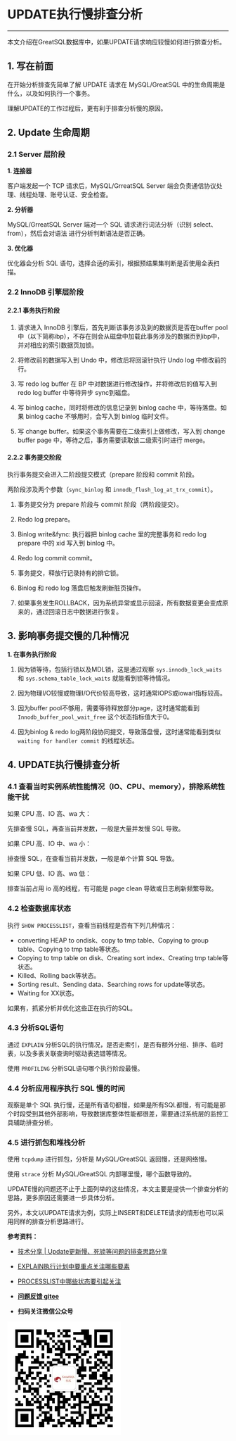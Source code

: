 # UPDATE执行慢排查分析
---

本文介绍在GreatSQL数据库中，如果UPDATE请求响应较慢如何进行排查分析。

## 1. 写在前面

在开始分析排查先简单了解 UPDATE 请求在 MySQL/GreatSQL 中的生命周期是什么，以及如何执行一个事务。

理解UPDATE的工作过程后，更有利于排查分析慢的原因。

## 2. Update 生命周期

### 2.1 Server 层阶段

**1. 连接器**

客户端发起一个 TCP 请求后，MySQL/GrreatSQL Server 端会负责通信协议处理、线程处理、账号认证、安全检查。

**2. 分析器**

MySQL/GrreatSQL Server 端对一个 SQL 请求进行词法分析（识别 select、from），然后会对语法 进行分析判断语法是否正确。

**3. 优化器**

优化器会分析 SQL 语句，选择合适的索引，根据预结果集判断是否使用全表扫描。

### 2.2 InnoDB 引擎层阶段

#### 2.2.1 事务执行阶段

1. 请求进入 InnoDB 引擎后，首先判断该事务涉及到的数据页是否在buffer pool中（以下简称ibp），不存在则会从磁盘中加载此事务涉及的数据页到ibp中，并对相应的索引数据页加锁。

2. 将修改前的数据写入到 Undo 中，修改后将回滚针执行 Undo log 中修改前的行。

3. 写 redo log buffer 在 BP 中对数据进行修改操作，并将修改后的值写入到 redo log buffer 中等待异步 sync到磁盘。

4. 写 binlog cache，同时将修改的信息记录到 binlog cache 中，等待落盘。如果 binlog cache 不够用时，会写入到 binlog 临时文件。

5. 写 change buffer。如果这个事务需要在二级索引上做修改，写入到 change buffer page 中，等待之后，事务需要读取该二级索引时进行 merge。

#### 2.2.2 事务提交阶段

执行事务提交会进入二阶段提交模式（prepare 阶段和 commit 阶段。

两阶段涉及两个参数（`sync_binlog` 和 `innodb_flush_log_at_trx_commit`）。

1. 事务提交分为 prepare 阶段与 commit 阶段（两阶段提交）。

2. Redo log prepare。

3. Binlog write&fync: 执行器把 binlog cache 里的完整事务和 redo log prepare 中的 xid 写入到 binlog 中。

4. Redo log commit commit。

5. 事务提交，释放行记录持有的排它锁。

6. Binlog 和 redo log 落盘后触发刷新脏页操作。

7. 如果事务发生ROLLBACK，因为系统异常或显示回滚，所有数据变更会变成原来的，通过回滚日志中数据进行恢复。

## 3. 影响事务提交慢的几种情况

**1. 在事务执行阶段**

1. 因为锁等待，包括行锁以及MDL锁，这是通过观察 `sys.innodb_lock_waits` 和 `sys.schema_table_lock_waits` 就能看到锁等待情况。

1. 因为物理I/O较慢或物理I/O代价较高导致，这时通常IOPS或iowait指标较高。

1. 因为buffer pool不够用，需要等待释放部分page，这时通常能看到 `Innodb_buffer_pool_wait_free` 这个状态指标值大于0。

1. 因为binlog & redo log两阶段协同提交，导致落盘慢，这时通常能看到类似 `waiting for handler commit` 的线程状态。

## 4. UPDATE执行慢排查分析

### 4.1 查看当时实例系统性能情况（IO、CPU、memory），排除系统性能干扰

如果 CPU 高、IO 高、wa 大：

先排查慢 SQL，再查当前并发数，一般是大量并发慢 SQL 导致。

如果 CPU 高、IO 中、wa 小：

排查慢 SQL，在查看当前并发数，一般是单个计算 SQL 导致。

如果 CPU 低、IO 高、wa 低：

排查当前占用 io 高的线程，有可能是 page clean 导致或日志刷新频繁导致。

### 4.2 检查数据库状态

执行 `SHOW PROCESSLIST`，查看当前线程是否有下列几种情况：
- converting HEAP to ondisk、copy to tmp table、Copying to group table、Copying to tmp table等状态。
- Copying to tmp table on disk、Creating sort index、Creating tmp table等状态。
- Killed、Rolling back等状态。
- Sorting result、Sending data、Searching rows for update等状态。
- Waiting for XX状态。

如果有，抓紧分析并优化这些正在执行的SQL。

### 4.3 分析SQL语句

通过 `EXPLAIN` 分析SQL的执行情况，是否走索引，是否有额外分组、排序、临时表，以及多表关联查询时驱动表选错等情况。

使用 `PROFILING` 分析SQL语句哪个执行阶段最慢。

### 4.4 分析应用程序执行 SQL 慢的时间

观察是单个 SQL 执行慢，还是所有语句都慢，如果是所有SQL都慢，有可能是那个时段受到其他外部影响，导致数据库整体性能都很差，需要通过系统层的监控工具辅助排查分析。

### 4.5 进行抓包和堆栈分析

使用 `tcpdump` 进行抓包，分析是 MySQL/GreatSQL 返回慢，还是网络慢。

使用 `strace` 分析 MySQL/GreatSQL 内部哪里慢，哪个函数导致的。

UPDATE慢的问题还不止于上面列举的这些情况，本文主要是提供一个排查分析的思路，更多原因还需要进一步具体分析。

另外，本文以UPDATE请求为例，实际上INSERT和DELETE请求的情形也可以采用同样的排查分析思路进行。

**参考资料：**
- [技术分享 | Update更新慢、死锁等问题的排查思路分享](https://mp.weixin.qq.com/s/8EIWAWQD6BPS-j8gKt28Gw)
- [EXPLAIN执行计划中要重点关注哪些要素](https://mp.weixin.qq.com/s/CDKN_nPcIjzA_U5-xwAE5w)
- [PROCESSLIST中哪些状态要引起关注](https://mp.weixin.qq.com/s/vhUmB9JO-Zt2P02gVk4mwg)


- **[问题反馈 gitee](https://gitee.com/GreatSQL/GreatSQL-Manual/issues)**

- **扫码关注微信公众号**

![greatsql-wx](../greatsql-wx.jpg)
